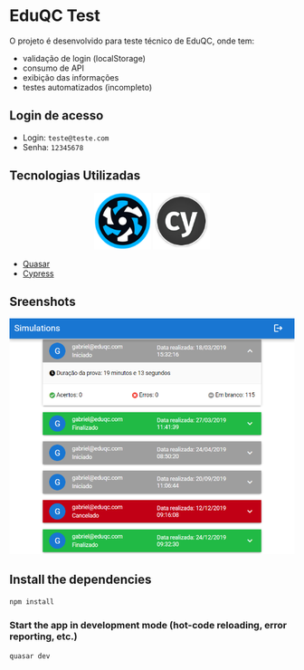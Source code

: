 # EduQC Test

O projeto é desenvolvido para teste técnico de EduQC, onde tem:

- validação de login (localStorage)
- consumo de API
- exibição das informações
- testes automatizados (incompleto)

## Login de acesso
- Login: `teste@teste.com`
- Senha: `12345678`

## Tecnologias Utilizadas
<div width="100%" style="text-align:center">
  <img src="public/icons/favicon-128x128.png" alt="Cypress.io Logo" width="100"/>
  <img src="public/icons/cypress-io-logo.png" alt="Cypress.io Logo" height="100"/>
</div>

- [Quasar](https://quasar.dev/)
- [Cypress](https://www.cypress.io/)

## Sreenshots
![Screenshot](./screenshots\screenshot.png)

## Install the dependencies
```bash
npm install
```

### Start the app in development mode (hot-code reloading, error reporting, etc.)
```bash
quasar dev
```
